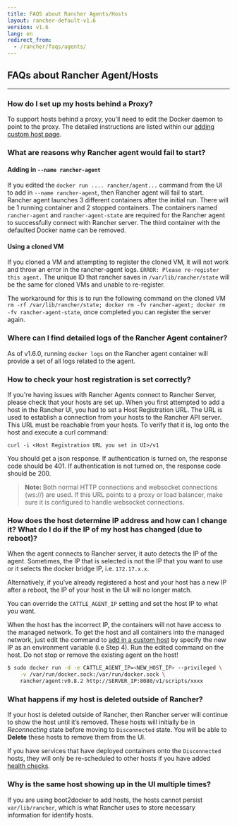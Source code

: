 ```yaml
---
title: FAQS about Rancher Agents/Hosts
layout: rancher-default-v1.6
version: v1.6
lang: en
redirect_from:
  - /rancher/faqs/agents/
---
```


## FAQs about Rancher Agent/Hosts
---

### How do I set up my hosts behind a Proxy?

To support hosts behind a proxy, you’ll need to edit the Docker daemon to point to the proxy. The detailed instructions are listed within our [adding custom host page]({{site.baseurl}}/rancher/{{page.version}}/{{page.lang}}/hosts/custom/#hosts-behind-a-proxy).

### What are reasons why Rancher agent would fail to start?

#### Adding in `--name rancher-agent`

If you edited the `docker run .... rancher/agent...` command from the UI to add in `--name rancher-agent`, then Rancher agent will fail to start. Rancher agent launches 3 different containers after the initial run. There will be 1 running container and 2 stopped containers. The containers named `rancher-agent` and `rancher-agent-state` are required for the Rancher agent to successfully connect with Rancher server. The third container with the defaulted Docker name can be removed.

#### Using a cloned VM

If you cloned a VM and attempting to register the cloned VM, it will not work and throw an error in the rancher-agent logs. `ERROR: Please re-register this agent.` The unique ID that rancher saves in `/var/lib/rancher/state` will be the same for cloned VMs and unable to re-register.

The workaround for this is to run the following command on the cloned VM `rm -rf /var/lib/rancher/state; docker rm -fv rancher-agent; docker rm -fv rancher-agent-state`, once completed you can register the server again.

<a id="agent-logs"></a>

### Where can I find detailed logs of the Rancher Agent container?

As of v1.6.0, running `docker logs` on the Rancher agent container will provide a set of all logs related to the agent.

### How to check your host registration is set correctly?

If you're having issues with Rancher Agents connect to Rancher Server, please check that your hosts are set up. When you first attempted to add a host in the Rancher UI, you had to set a Host Registration URL. The URL is used to establish a connection from your hosts to the Rancher API server. This URL must be reachable from your hosts. To verify that it is, log onto the host and execute a curl command:

```
curl -i <Host Registration URL you set in UI>/v1
```

You should get a json response. If authentication is turned on, the response code should be 401. If authentication is not turned on, the response code should be 200.

> **Note:** Both normal HTTP connections and websocket connections (ws://) are used. If this URL points to a proxy or load balancer, make sure it is configured to handle websocket connections.

###  How does the host determine IP address and how can I change it? What do I do if the IP of my host has changed (due to reboot)?

When the agent connects to Rancher server, it auto detects the IP of the agent. Sometimes, the IP that is selected is not the IP that you want to use or it selects the docker bridge IP, i.e. `172.17.x.x`.

Alternatively, if you've already registered a host and your host has a new IP after a reboot, the IP of your host in the UI will no longer match.

You can override the `CATTLE_AGENT_IP` setting and set the host IP to what you want.

When the host has the incorrect IP, the containers will not have access to the managed network. To get the host and all containers into the managed network, just edit the command to [add in a custom host]({{site.baseurl}}/rancher/{{page.version}}/{{page.lang}}/hosts/custom/) by specify the new IP as an environment variable (i.e Step 4). Run the edited command on the host. Do not stop or remove the existing agent on the host!

```bash
$ sudo docker run -d -e CATTLE_AGENT_IP=<NEW_HOST_IP> --privileged \
    -v /var/run/docker.sock:/var/run/docker.sock \
    rancher/agent:v0.8.2 http://SERVER_IP:8080/v1/scripts/xxxx
```

### What happens if my host is deleted outside of Rancher?

If your host is deleted outside of Rancher, then Rancher server will continue to show the host until it’s removed. These hosts will initially be in _Reconnecting_ state before moving to `Disconnected` state. You will be able to **Delete** these hosts to remove them from the UI.

If you have services that have deployed containers onto the `Disconnected` hosts, they will only be re-scheduled to other hosts if you have added [health checks]({{site.baseurl}}/rancher/{{page.version}}/{{page.lang}}/cattle/health-checks/).

### Why is the same host showing up in the UI multiple times?

If you are using boot2docker to add hosts, the hosts cannot persist `var/lib/rancher`, which is what Rancher uses to store necessary information for identify hosts.
